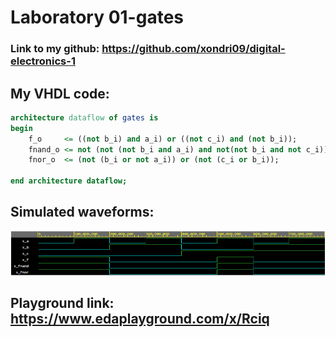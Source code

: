 # Laboratory 01-gates
### Link to my github: https://github.com/xondri09/digital-electronics-1

## My VHDL code:
```VHDL
architecture dataflow of gates is
begin
    f_o     <= ((not b_i) and a_i) or ((not c_i) and (not b_i));
    fnand_o <= not (not (not b_i and a_i) and not(not b_i and not c_i));
    fnor_o  <= (not (b_i or not a_i)) or (not (c_i or b_i));

end architecture dataflow;
```

## Simulated waveforms:
![GitHub Logo](Images/gates_waveforms_1.png)

## Playground link: https://www.edaplayground.com/x/Rciq
